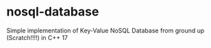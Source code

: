 # nosql-database
Simple implementation of Key-Value NoSQL Database from ground up (Scratch!!!!) in C++ 17
